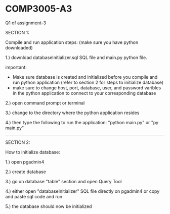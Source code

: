 # COMP3005-A3
Q1 of assignment-3

SECTION 1: 

Compile and run application steps: (make sure you have python downloaded)

1.) download databaseInitializer.sql SQL file and main.py python file.

important:
- Make sure database is created and initialized before you compile and run python application (refer to section 2 for steps to initialize database)
- make sure to change host, port, database, user, and password varibles in the python application to connect to your corresponding database

2.) open command prompt or terminal

3.) change to the directory where the python application resides

4.) then type the following to run the application: "python main.py" or "py main.py"

________________________________________________________________________________________________________________

SECTION 2: 

How to initialize database:

1.) open pgadmin4

2.) create database

3.) go on database "table" section and open Query Tool

4.) either open "databaseInitializer" SQL file directly on pgadmin4 or copy and paste sql code and run

5.) the database should now be initialized




